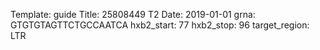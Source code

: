 Template: guide
Title: 25808449 T2
Date: 2019-01-01
grna: GTGTGTAGTTCTGCCAATCA
hxb2_start: 77
hxb2_stop: 96
target_region: LTR

